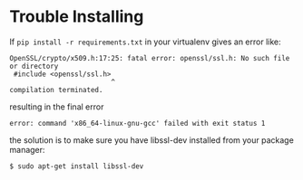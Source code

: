 Trouble Installing
==================

If `pip install -r requirements.txt` in your virtualenv gives an error like:


```
OpenSSL/crypto/x509.h:17:25: fatal error: openssl/ssl.h: No such file or directory
 #include <openssl/ssl.h>
                         ^
compilation terminated.

```

resulting in the final error

```
error: command 'x86_64-linux-gnu-gcc' failed with exit status 1
````

the solution is to make sure you have libssl-dev installed from your package manager: 

```
$ sudo apt-get install libssl-dev
```
